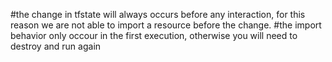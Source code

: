 #the change in tfstate will always occurs before any interaction, for this reason we are not able to import a resource before the change.
#the import behavior only occour in the first execution, otherwise you will need to destroy and run again